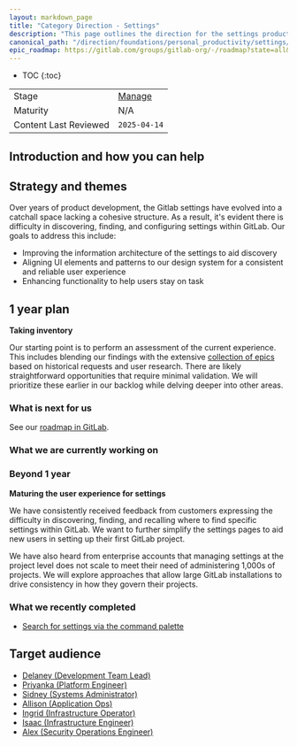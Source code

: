```yaml
---
layout: markdown_page
title: "Category Direction - Settings"
description: "This page outlines the direction for the settings product category."
canonical_path: "/direction/foundations/personal_productivity/settings/"
epic_roadmap: https://gitlab.com/groups/gitlab-org/-/roadmap?state=all&sort=start_date_asc&layout=QUARTERS&timeframe_range_type=THREE_YEARS&label_name%5B%5D=Category:Settings&label_name%5B%5D=direction&progress=COUNT&show_progress=true&show_milestones=false&milestones_type=GROUP&show_labels=false
---
```


- TOC
{:toc}

|                       |                               |
| -                     | -                             |
| Stage                 | [Manage](/direction/manage/)  |
| Maturity              | N/A |
| Content Last Reviewed | `2025-04-14`                  |

## Introduction and how you can help



## Strategy and themes

Over years of product development, the Gitlab settings have evolved into a catchall space lacking a cohesive structure. As a result, it's evident there is difficulty in discovering, finding, and configuring settings within GitLab. Our goals to address this include:

- Improving the information architecture of the settings to aid discovery
- Aligning UI elements and patterns to our design system for a consistent and reliable user experience
- Enhancing functionality to help users stay on task

## 1 year plan

**Taking inventory**

Our starting point is to perform an assessment of the current experience. This includes blending our findings with the extensive [collection of epics ](https://gitlab.com/groups/gitlab-org/-/epics/4410 "GitLab Settings Prioritization & Scope") based on historical requests and user research. There are likely straightforward opportunities that require minimal validation. We will prioritize these earlier in our backlog while delving deeper into other areas.

### What is next for us

See our [roadmap in GitLab](https://gitlab.com/groups/gitlab-org/-/roadmap?state=all&sort=start_date_asc&layout=QUARTERS&timeframe_range_type=THREE_YEARS&label_name%5B%5D=group::personal%20productivity&label_name%5B%5D=direction&label_name%5B%5D=Category:Settings&progress=COUNT&show_progress=true&show_milestones=false&milestones_type=GROUP&show_labels=false).

### What we are currently working on



### Beyond 1 year

**Maturing the user experience for settings**

We have consistently received feedback from customers expressing the difficulty in discovering, finding, and recalling where to find specific settings within GitLab. We want to further simplify the settings pages to aid new users in setting up their first GitLab project.

We have also heard from enterprise accounts that managing settings at the project level does not scale to meet their need of administering 1,000s of projects. We will explore approaches that allow large GitLab installations to drive consistency in how they govern their projects.

### What we recently completed

* [Search for settings via the command palette](https://gitlab.com/groups/gitlab-org/-/epics/13078)

## Target audience

* [Delaney (Development Team Lead)](https://handbook.gitlab.com/handbook/product/personas/#delaney-development-team-lead)
* [Priyanka (Platform Engineer)](https://handbook.gitlab.com/handbook/product/personas/#priyanka-platform-engineer)
* [Sidney (Systems Administrator)](https://handbook.gitlab.com/handbook/product/personas/#sidney-systems-administrator)
* [Allison (Application Ops)](https://handbook.gitlab.com/handbook/product/personas/#allison-application-ops)
* [Ingrid (Infrastructure Operator)](https://handbook.gitlab.com/handbook/product/personas/#ingrid-infrastructure-operator)
* [Isaac (Infrastructure Engineer)](https://handbook.gitlab.com/handbook/product/personas/#isaac-infrastructure-security-engineer)
* [Alex (Security Operations Engineer)](https://handbook.gitlab.com/handbook/product/personas/#alex-security-operations-engineer)